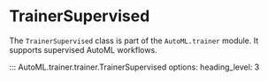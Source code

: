 # TrainerSupervised

The `TrainerSupervised` class is part of the `AutoML.trainer` module. It supports supervised AutoML workflows.

::: AutoML.trainer.trainer.TrainerSupervised
    options:
        heading_level: 3